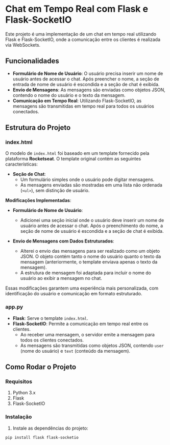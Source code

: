 # Chat em Tempo Real com Flask e Flask-SocketIO

Este projeto é uma implementação de um chat em tempo real utilizando Flask e Flask-SocketIO, onde a comunicação entre os clientes é realizada via WebSockets.

## Funcionalidades

- **Formulário de Nome de Usuário**: O usuário precisa inserir um nome de usuário antes de acessar o chat. Após preencher o nome, a seção de entrada de nome de usuário é escondida e a seção de chat é exibida.
- **Envio de Mensagens**: As mensagens são enviadas como objetos JSON, contendo o nome do usuário e o texto da mensagem.
- **Comunicação em Tempo Real**: Utilizando Flask-SocketIO, as mensagens são transmitidas em tempo real para todos os usuários conectados.

## Estrutura do Projeto

### index.html

O modelo de `index.html` foi baseado em um template fornecido pela plataforma **Rocketseat**. O template original contém as seguintes características:

- **Seção de Chat**:
  - Um formulário simples onde o usuário pode digitar mensagens.
  - As mensagens enviadas são mostradas em uma lista não ordenada (`<ul>`), sem distinção de usuário.

**Modificações Implementadas**:

- **Formulário de Nome de Usuário**:
  - Adicionei uma seção inicial onde o usuário deve inserir um nome de usuário antes de acessar o chat. Após o preenchimento do nome, a seção de nome de usuário é escondida e a seção de chat é exibida.
  
- **Envio de Mensagens com Dados Estruturados**:
  - Alterei o envio das mensagens para ser realizado como um objeto JSON. O objeto contém tanto o nome do usuário quanto o texto da mensagem (anteriormente, o template enviava apenas o texto da mensagem).
  - A estrutura de mensagem foi adaptada para incluir o nome do usuário ao exibir a mensagem no chat.

Essas modificações garantem uma experiência mais personalizada, com identificação do usuário e comunicação em formato estruturado.

### app.py

- **Flask**: Serve o template `index.html`.
- **Flask-SocketIO**: Permite a comunicação em tempo real entre os clientes.
  - Ao receber uma mensagem, o servidor emite a mensagem para todos os clientes conectados.
  - As mensagens são transmitidas como objetos JSON, contendo `user` (nome do usuário) e `text` (conteúdo da mensagem).

## Como Rodar o Projeto

### Requisitos

1. Python 3.x
2. Flask
3. Flask-SocketIO

### Instalação

1. Instale as dependências do projeto:

```bash
pip install flask flask-socketio
